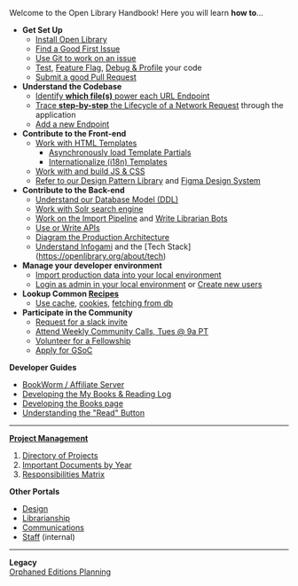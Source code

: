 Welcome to the Open Library Handbook! Here you will learn **how to**...

* **Get Set Up**  
  * [Install Open Library](https://github.com/internetarchive/openlibrary/tree/master/docker#welcome-to-the-installation-guide-for-open-library-developers)
  * [Find a Good First Issue](https://github.com/internetarchive/openlibrary/issues?q=is%3Aissue+is%3Aopen+-linked%3Apr+label%3A%22Good+First+Issue%22+no%3Aassignee)
  * [Use Git to work on an issue](Git-Cheat-Sheet)
  * [Test](Testing), [Feature Flag](Feature-Flagging), [Debug & Profile](/Debugging-and-Performance-Profiling) your code
  * [Submit a good Pull Request](https://github.com/internetarchive/openlibrary/blob/master/CONTRIBUTING.md#submitting-pull-requests)
* **Understand the Codebase**  
  * [Identify **which file(s)** power each URL Endpoint](Endpoints)
  * [Trace **step-by-step** the Lifecycle of a Network Request](https://github.com/internetarchive/openlibrary/wiki/The-Lifecycle-of-a-Network-Request) through the application
  * [Add a new Endpoint](https://github.com/internetarchive/openlibrary/tree/master/openlibrary/plugins#tutorial-implementing-a-new-route)
* **Contribute to the Front-end**  
  * [Work with HTML Templates](Frontend-Guide#working-with-html)
    * [Asynchronously load Template Partials](Frontend-Guide#partials)
    * [Internationalize (i18n) Templates](Internationalization)
  * [Work with and build JS & CSS](https://github.com/internetarchive/openlibrary/wiki/Frontend-Guide#css-js-and-html)
  * [Refer to our Design Pattern Library](Design-Pattern-Library) and [Figma Design System](https://www.figma.com/file/dYQkIJOJeMo9hx7ewZQH9x/Open-Library%3A-Design-System-%26-Component-Library)
* **Contribute to the Back-end**  
  * [Understand our Database Model (DDL)](https://github.com/internetarchive/openlibrary/wiki/Understanding-The-Data-Model)
  * [Work with Solr search engine](https://github.com/internetarchive/openlibrary/wiki/Solr) 
  * [Work on the Import Pipeline](Developer's-Guide-to-Data-Importing) and [Write Librarian Bots](Writing-Bots)  
  * [Use or Write APIs](https://openlibrary.org/developers/api)
  * [Diagram the Production Architecture](Production-Service-Architecture)  
  * [Understand Infogami](https://openlibrary.org/dev/docs/infogami) and the [Tech Stack] (https://openlibrary.org/about/tech)
* **Manage your developer environment**  
  * [Import production data into your local environment](https://github.com/internetarchive/openlibrary/wiki/Loading-Production-Book-Data) 
  * [Login as admin in your local environment](https://github.com/internetarchive/openlibrary/blob/master/CONTRIBUTING.md#logging-in-as-admin) or [Create new users](https://github.com/internetarchive/openlibrary/wiki/Creating-and-Logging-in-as-a-new-user-on-your-local-client#creating-and-logging-into-new-users)
* **Lookup Common [Recipes](Coding-Recipes)**  
  * [Use cache](Using-Cache), [cookies](#setting--unsetting-a-cookie-on-login-or-registration), [fetching from db](https://github.com/internetarchive/openlibrary/wiki/Coding-Recipes#fetching-things-in-bulk) 
* **Participate in the Community**  
  * [Request for a slack invite](https://openlibrary.org/volunteer)
  * [Attend Weekly Community Calls, Tues @ 9a PT](https://github.com/internetarchive/openlibrary/wiki/Community-Call) 
  * [Volunteer for a Fellowship](https://github.com/internetarchive/openlibrary/wiki#fellowships)
  * [Apply for GSoC](Google-Summer-of-Code)

**Developer Guides**  
* [BookWorm / Affiliate Server](https://docs.google.com/document/d/1KRtKYFEp40rgWlxWR1G3v60YSKIQBXbKQTjTloD0Vbg/edit#heading=h.xmcr55qgzsig)  
* [Developing the My Books & Reading Log](5_Projects_Developing-the-Reading-Log)  
* [Developing the Books page](https://archive.org/details/openlibrary-tour-2020/book-page-developers-guide.mp4)  
* [Understanding the "Read" Button](https://archive.org/details/openlibrary-tour-2020/openlibrary-availability-button-technical-walkthrough.mp4)  

---

[**Project Management**](#project-management)
1. [Directory of Projects](https://docs.google.com/document/d/1Kliq7Hs8qpTCtAAp7LKSS8ULenX7l5hQADdo3Y6O8Is/)  
2. [Important Documents by Year](https://docs.google.com/document/d/1KJr3A81Gew7nfuyo9PnCLCjNBDs5c7iR4loOGm1Pafs/)    
3. [Responsibilities Matrix](https://docs.google.com/document/d/1frjwLxsa3J_ZyU8p0glUwLI_K8OL6yF9xRkyylbwktw/edit#heading=h.ff2pas7bc7ye)   

**Other Portals**
* [Design](https://docs.google.com/document/d/1KLy6XRvwHaXrvHlZ-Ol_kFoIdn9eRMGuWeSYvWox1Qw/edit#heading=h.b20z3avugr8c)  
* [Librarianship](https://openlibrary.org/librarians)
* [Communications](https://docs.google.com/document/d/14FS1A0fbgwRWHTl7_AbVixZiUVc2ctN1wUgW6Mwt5jw/edit#heading=h.d4bcs4fzim9e)   
* [Staff](https://github.com/internetarchive/olsystem/wiki) (internal)  

---

**Legacy**  
[Orphaned Editions Planning](5_Projects_Orphaned-Editions-Planning)  